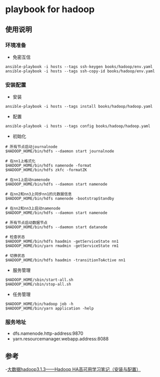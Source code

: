 # playbook for hadoop

## 使用说明

### 环境准备
- 免密互信
```
ansible-playbook -i hosts --tags ssh-keygen books/hadoop/env.yaml
ansible-playbook -i hosts --tags ssh-copy-id books/hadoop/env.yaml
```

### 安装配置
- 安装
```
ansible-playbook -i hosts --tags install books/hadoop/hadoop.yaml
```
- 配置
```
ansible-playbook -i hosts --tags config books/hadoop/hadoop.yaml
```
- 初始化
```
# 所有节点启动journalnode
$HADOOP_HOME/bin/hdfs --daemon start journalnode

# 在nn1上格式化
$HADOOP_HOME/bin/hdfs namenode -format
$HADOOP_HOME/bin/hdfs zkfc -formatZK

# 在nn1上启动namenode
$HADOOP_HOME/bin/hdfs --daemon start namenode

# 在nn2和nn3上同步nn1的元数据信息
$HADOOP_HOME/bin/hdfs namenode -bootstrapStandby

# 在nn2和nn3上启动namenode
$HADOOP_HOME/bin/hdfs --daemon start namenode

# 所有节点启动数据节点
$HADOOP_HOME/bin/hdfs --daemon start datanode

# 检查状态
$HADOOP_HOME/bin/hdfs haadmin -getServiceState nn1
$HADOOP_HOME/bin/yarn rmadmin -getServiceState rm1

# 切换状态
$HADOOP_HOME/bin/hdfs haadmin -transitionToActive nn1
```
- 服务管理
```
$HADOOP_HOME/sbin/start-all.sh
$HADOOP_HOME/sbin/stop-all.sh
```
- 任务管理
```
$HADOOP_HOME/bin/hadoop job -h
$HADOOP_HOME/bin/yarn application -help
```


### 服务地址
- dfs.namenode.http-address:9870
- yarn.resourcemanager.webapp.address:8088

## 参考
-[大数据hadoop3.1.3——Hadoop HA高可用学习笔记（安装与配置）](https://blog.csdn.net/qq_42502354/article/details/105980277)
